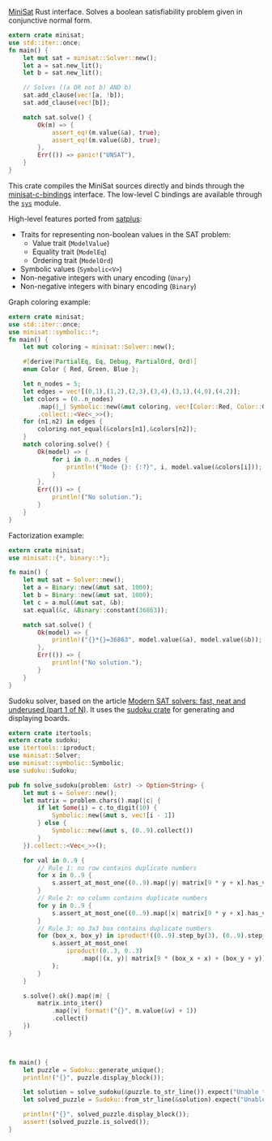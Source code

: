 [MiniSat](http://minisat.se) Rust interface.
Solves a boolean satisfiability problem given in conjunctive normal form.

```rust
extern crate minisat;
use std::iter::once;
fn main() {
    let mut sat = minisat::Solver::new();
    let a = sat.new_lit();
    let b = sat.new_lit();

    // Solves ((a OR not b) AND b)
    sat.add_clause(vec![a, !b]);
    sat.add_clause(vec![b]);

    match sat.solve() {
        Ok(m) => {
            assert_eq!(m.value(&a), true);
            assert_eq!(m.value(&b), true);
        },
        Err(()) => panic!("UNSAT"),
    }
}
```

This crate compiles the MiniSat sources directly and binds through
the [minisat-c-bindings](https://github.com/niklasso/minisat-c-bindings) interface.
The low-level C bindings are available through the [`sys`](sys/index.html) module.

High-level features ported from [satplus](https://github.com/koengit/satplus):
 * Traits for representing non-boolean values in the SAT problem:
    * Value trait (`ModelValue`)
    * Equality trait (`ModelEq`)
    * Ordering trait (`ModelOrd`)
 * Symbolic values (`Symbolic<V>`)
 * Non-negative integers with unary encoding (`Unary`)
 * Non-negative integers with binary encoding (`Binary`)

Graph coloring example:
```rust
extern crate minisat;
use std::iter::once;
use minisat::symbolic::*;
fn main() {
    let mut coloring = minisat::Solver::new();

    #[derive(PartialEq, Eq, Debug, PartialOrd, Ord)]
    enum Color { Red, Green, Blue };

    let n_nodes = 5;
    let edges = vec![(0,1),(1,2),(2,3),(3,4),(3,1),(4,0),(4,2)];
    let colors = (0..n_nodes)
        .map(|_| Symbolic::new(&mut coloring, vec![Color::Red, Color::Green, Color::Blue]))
        .collect::<Vec<_>>();
    for (n1,n2) in edges {
        coloring.not_equal(&colors[n1],&colors[n2]);
    }
    match coloring.solve() {
        Ok(model) => {
            for i in 0..n_nodes {
                println!("Node {}: {:?}", i, model.value(&colors[i]));
            }
        },
        Err(()) => {
            println!("No solution.");
        }
    }
}
```

Factorization example:
```rust
extern crate minisat;
use minisat::{*, binary::*};

fn main() {
    let mut sat = Solver::new();
    let a = Binary::new(&mut sat, 1000);
    let b = Binary::new(&mut sat, 1000);
    let c = a.mul(&mut sat, &b);
    sat.equal(&c, &Binary::constant(36863));

    match sat.solve() {
        Ok(model) => {
            println!("{}*{}=36863", model.value(&a), model.value(&b));
        },
        Err(()) => {
            println!("No solution.");
        }
    }
}
```

Sudoku solver, based on the article [Modern SAT solvers: fast, neat and underused (part 1 of N)](https://codingnest.com/modern-sat-solvers-fast-neat-underused-part-1-of-n/). It uses the [sudoku crate](https://docs.rs/sudoku) for generating and displaying boards.

```rust
extern crate itertools;
extern crate sudoku;
use itertools::iproduct;
use minisat::Solver;
use minisat::symbolic::Symbolic;
use sudoku::Sudoku;

pub fn solve_sudoku(problem: &str) -> Option<String> {
    let mut s = Solver::new();
    let matrix = problem.chars().map(|c| {
        if let Some(i) = c.to_digit(10) {
            Symbolic::new(&mut s, vec![i - 1])
        } else {
            Symbolic::new(&mut s, (0..9).collect())
        }
    }).collect::<Vec<_>>();

    for val in 0..9 {
        // Rule 1: no row contains duplicate numbers
        for x in 0..9 {
            s.assert_at_most_one((0..9).map(|y| matrix[9 * y + x].has_value(&val)));
        }
        // Rule 2: no column contains duplicate numbers
        for y in 0..9 {
            s.assert_at_most_one((0..9).map(|x| matrix[9 * y + x].has_value(&val)));
        }
        // Rule 3: no 3x3 box contains duplicate numbers
        for (box_x, box_y) in iproduct!((0..9).step_by(3), (0..9).step_by(3)) {
            s.assert_at_most_one(
                iproduct!(0..3, 0..3)
                    .map(|(x, y)| matrix[9 * (box_x + x) + (box_y + y)].has_value(&val)),
            );
        }
    }

    s.solve().ok().map(|m| {
        matrix.into_iter()
            .map(|v| format!("{}", m.value(&v) + 1))
            .collect()
    })
}



fn main() {
    let puzzle = Sudoku::generate_unique();
    println!("{}", puzzle.display_block());

    let solution = solve_sudoku(&puzzle.to_str_line()).expect("Unable to solve puzzle");
    let solved_puzzle = Sudoku::from_str_line(&solution).expect("Unable to parse puzzle");

    println!("{}", solved_puzzle.display_block());
    assert!(solved_puzzle.is_solved());
}
```
